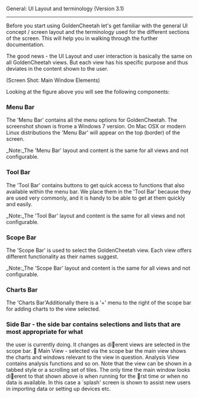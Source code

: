 General: UI Layout and terminology (Version 3.1)
***
Before you start using GoldenCheetah let's get familiar with the general UI concept / screen layout and the terminology used for the different sections of the screen. This will help you in walking through the further documentation.

The good news - the UI Layout and user interaction is basically the same on all GoldenCheetah views. But each view has his specific purpose and thus deviates in the content shown to the user.

(Screen Shot: Main Window Elements)

Looking at the figure above you will see the following components:

### Menu Bar 
The 'Menu Bar' contains all the menu options for GoldenCheetah. The screenshot shown is frome a Windows 7 version. On Mac OSX or modern Linux distributions the 'Menu Bar' will appear on the top (border) of the screen. 

_Note:_The 'Menu Bar' layout and content is the same for all views and not configurable.

### Tool Bar 
The 'Tool Bar' contains buttons to get quick access to functions that also available within the menu bar. We place them in the 'Tool Bar' because they are used very commonly, and it is handy to be able to get at them quickly and easily.

_Note:_The 'Tool Bar' layout and content is the same for all views and not configurable.

### Scope Bar
The 'Scope Bar' is used to select the GoldenCheetah view. Each view offers different functionality as their names suggest. 

_Note:_The 'Scope Bar' layout and content is the same for all views and not configurable.

### Charts Bar
The 'Charts Bar'Additionally there is a '+' menu to the right of the scope bar for adding charts to the view selected.

### Side Bar - the side bar contains selections and lists that are most appropriate for what
the user is currently doing. It changes as dierent views are selected in the scope bar.
 Main View - selected via the scope bar the main view shows the charts and windows
relevant to the view in question. Analysis View contains analysis functions and so on.
Note that the view can be shown in a tabbed style or a scrolling set of tiles.
The only time the main window looks dierent to that shown above is when running for
the rst time or when no data is available. In this case a `splash' screen is shown to assist
new users in importing data or setting up devices etc.


